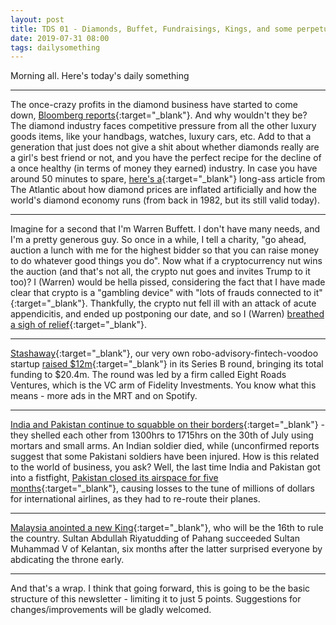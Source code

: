 ```yaml
---
layout: post
title: TDS 01 - Diamonds, Buffet, Fundraisings, Kings, and some perpetual squabbling
date: 2019-07-31 08:00 
tags: dailysomething
---
```


Morning all. Here's today's daily something  

__________________________
  
The once-crazy profits in the diamond business have started to come down, [Bloomberg reports]( https://www.bloomberg.com/news/articles/2019-07-29/the-elite-club-that-rules-the-diamond-world-is-starting-to-crack){:target="_blank"}. And why wouldn't they be? The diamond industry faces competitive pressure from all the other luxury goods items, like your handbags, watches, luxury cars, etc. Add to that a generation that just does not give a shit about whether diamonds really are a girl's best friend or not, and you have the perfect recipe for the decline of a once healthy (in terms of money they earned) industry. In case you have around 50 minutes to spare, [here's a]( https://www.theatlantic.com/magazine/archive/1982/02/have-you-ever-tried-to-sell-a-diamond/304575/){:target="_blank"} long-ass article from The Atlantic about how diamond prices are inflated artificially and how the world's diamond economy runs (from back in 1982, but its still valid today).  

______________________

Imagine for a second that I'm Warren Buffett. I don't have many needs, and I'm a pretty generous guy. So once in a while, I tell a charity, "go ahead, auction a lunch with me for the highest bidder so that you can raise money to do whatever good things you do". Now what if a cryptocurrency nut wins the auction (and that's not all, the crypto nut goes and invites Trump to it too)? I (Warren) would be hella pissed, considering the fact that I have made clear that crypto is a "gambling device" with "lots of frauds connected to it"{:target="_blank"}. Thankfully, the crypto nut fell ill with an attack of acute appendicitis, and ended up postponing our date, and so I (Warren) [breathed a sigh of relief]( https://ftalphaville.ft.com/2019/07/23/1563873505000/The-crypto-Buffett-lunch-has-been-postponed--Lucky-Warren-Buffett-/){:target="_blank"}.  

____________________


[Stashaway]( https://www.stashaway.sg/){:target="_blank"}, our very own robo-advisory-fintech-voodoo startup [raised $12m]( https://www.dealstreetasia.com/stories/stashaway-eight-roads-ventures-146996/){:target="_blank"} in its Series B round, bringing its total funding to $20.4m. The round was led by a firm called Eight Roads Ventures, which is the VC arm of Fidelity Investments. You know what this means - more ads in the MRT and on Spotify.  

_____________________

[India and Pakistan continue to squabble on their borders]( https://twitter.com/Natsecjeff/status/1156137111776616448){:target="_blank"} - they shelled each other from 1300hrs to 1715hrs on the 30th of July using mortars and small arms. An Indian soldier died, while (unconfirmed reports suggest that some Pakistani soldiers have been injured. How is this related to the world of business, you ask? Well, the last time India and Pakistan got into a fistfight, [Pakistan closed its airspace for five months]( https://twitter.com/Natsecjeff/status/1156137111776616448){:target="_blank"}, causing losses to the tune of millions of dollars for international airlines, as they had to re-route their planes.  

____________________

[Malaysia anointed a new King]( https://www.straitstimes.com/asia/se-asia/malaysian-kings-installation-begins-with-royal-salute){:target="_blank"}, who will be the 16th to rule the country. Sultan Abdullah Riyatudding of Pahang succeeded Sultan Muhammad V of Kelantan, six months after the latter surprised everyone by abdicating the throne early.  

______________________________

And that's a wrap. I think that going forward, this is going to be the basic structure of this newsletter - limiting it to just 5 points. Suggestions for changes/improvements will be gladly welcomed.

